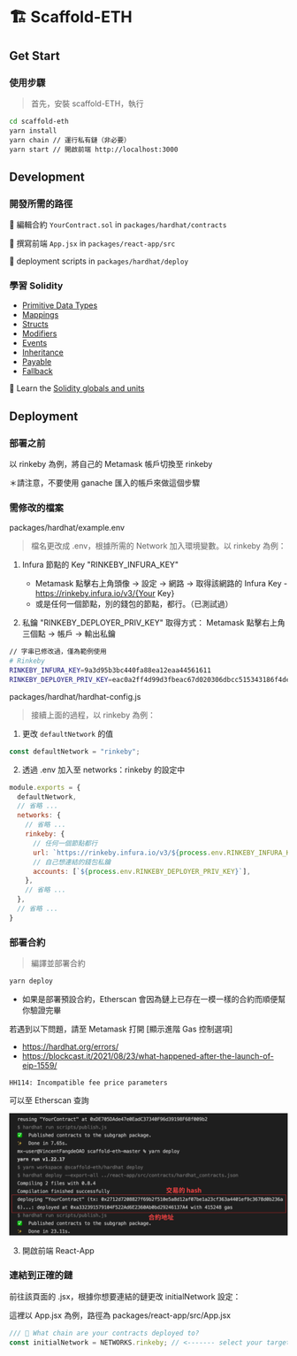 # 🏗 Scaffold-ETH

## Get Start

### 使用步驟

> 首先，安裝 scaffold-ETH，執行
```bash
cd scaffold-eth
yarn install
yarn chain // 運行私有鏈（非必要）
yarn start // 開啟前端 http://localhost:3000
```

## Development

### 開發所需的路徑

🔏 編輯合約 `YourContract.sol` in `packages/hardhat/contracts`

📝 撰寫前端 `App.jsx` in `packages/react-app/src`

💼 deployment scripts in `packages/hardhat/deploy`

### 學習 Solidity
- [Primitive Data Types](https://solidity-by-example.org/primitives/)
- [Mappings](https://solidity-by-example.org/mapping/)
- [Structs](https://solidity-by-example.org/structs/)
- [Modifiers](https://solidity-by-example.org/function-modifier/)
- [Events](https://solidity-by-example.org/events/)
- [Inheritance](https://solidity-by-example.org/inheritance/)
- [Payable](https://solidity-by-example.org/payable/)
- [Fallback](https://solidity-by-example.org/fallback/)

📧 Learn the [Solidity globals and units](https://solidity.readthedocs.io/en/v0.6.6/units-and-global-variables.html)

## Deployment

### 部署之前

以 rinkeby 為例，將自己的 Metamask 帳戶切換至 rinkeby

＊請注意，不要使用 ganache 匯入的帳戶來做這個步驟

### 需修改的檔案

packages/hardhat/example.env

> 檔名更改成 .env，根據所需的 Network 加入環境變數。以 rinkeby 為例：
  
1. Infura 節點的 Key "RINKEBY_INFURA_KEY" 
   - Metamask 點擊右上角頭像 -> 設定 -> 網路 -> 取得該網路的 Infura Key - https://rinkeby.infura.io/v3/{Your Key}
   - 或是任何一個節點，別的錢包的節點，都行。（已測試過）

2. 私鑰 "RINKEBY_DEPLOYER_PRIV_KEY" 取得方式：
   Metamask 點擊右上角三個點 -> 帳戶 -> 輸出私鑰

```bash
// 字串已修改過，僅為範例使用
# Rinkeby 
RINKEBY_INFURA_KEY=9a3d95b3bc440fa88ea12eaa44561611
RINKEBY_DEPLOYER_PRIV_KEY=eac0a2ff4d99d3fbeac67d020306dbcc515343186f4de0aa973fe2ca78cecd9f
```

packages/hardhat/hardhat-config.js

> 接續上面的過程，以 rinkeby 為例：

1. 更改 `defaultNetwork` 的值
```javascript
const defaultNetwork = "rinkeby";
```

2. 透過 .env 加入至 networks：rinkeby 的設定中
```javascript
module.exports = {
  defaultNetwork,
  // 省略 ...
  networks: {
    // 省略 ...
    rinkeby: {
      // 任何一個節點都行
      url: `https://rinkeby.infura.io/v3/${process.env.RINKEBY_INFURA_KEY}`, 
      // 自己想連結的錢包私鑰
      accounts: [`${process.env.RINKEBY_DEPLOYER_PRIV_KEY}`],
    },
    // 省略 ...
  },
  // 省略 ...
}
```

### 部署合約

> 編譯並部署合約

```bash
yarn deploy
```

* 如果是部署預設合約，Etherscan 會因為鏈上已存在一模一樣的合約而順便幫你驗證完畢

若遇到以下問題，請至 Metamask 打開 [顯示進階 Gas 控制選項]
- https://hardhat.org/errors/
- https://blockcast.it/2021/08/23/what-happened-after-the-launch-of-eip-1559/
```
HH114: Incompatible fee price parameters
```

可以至 Etherscan 查詢

![](./deployed.png)


3. 開啟前端 React-App

### 連結到正確的鏈

前往該頁面的 .jsx，根據你想要連結的鏈更改 initialNetwork 設定：

這裡以 App.jsx 為例，路徑為 packages/react-app/src/App.jsx

```javascript
/// 📡 What chain are your contracts deployed to?
const initialNetwork = NETWORKS.rinkeby; // <------- select your target frontend network (localhost, rinkeby, xdai, mainnet)
```



